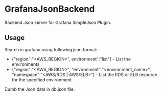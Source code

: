 # GrafanaJsonBackend
Backend Json server for Grafana SimpleJson Plugin.

## Usage

Search in grafana using following json format:

* {"region":"<AWS_REGION>", environment":"list"} - List the environments
* {"region":"<AWS_REGION>", "environment":"<environment_name>", "namespace":"<AWS/RDS | AWS/ELB>"} - List the RDS or ELB resource for the specified environment.

Dumb the Json data in db.json file.